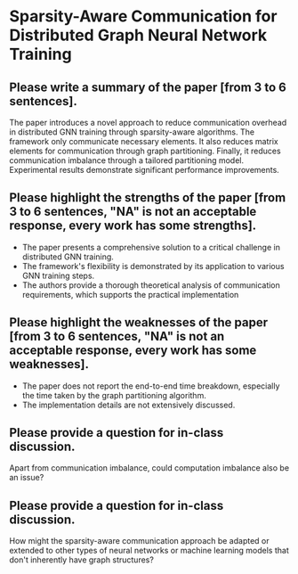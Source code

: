 # Sparsity-Aware Communication for Distributed Graph Neural Network Training

## Please write a summary of the paper [from 3 to 6 sentences].

The paper introduces a novel approach to reduce communication overhead in distributed GNN training through sparsity-aware algorithms. The framework only communicate necessary elements. It also reduces matrix elements for communication through graph partitioning. Finally, it reduces communication imbalance through a tailored partitioning model. Experimental results demonstrate significant performance improvements.

## Please highlight the strengths of the paper [from 3 to 6 sentences, "NA" is not an acceptable response, every work has some strengths].
- The paper presents a comprehensive solution to a critical challenge in distributed GNN training.
- The framework's flexibility is demonstrated by its application to various GNN training steps.
- The authors provide a thorough theoretical analysis of communication requirements, which supports the practical implementation

## Please highlight the weaknesses of the paper [from 3 to 6 sentences, "NA" is not an acceptable response, every work has some weaknesses].
- The paper does not report the end-to-end time breakdown, especially the time taken by the graph partitioning algorithm.
-  The implementation details are not extensively discussed.

## Please provide a question for in-class discussion.
Apart from communication imbalance, could computation imbalance also be an issue?

## Please provide a question for in-class discussion.
How might the sparsity-aware communication approach be adapted or extended to other types of neural networks or machine learning models that don't inherently have graph structures?



